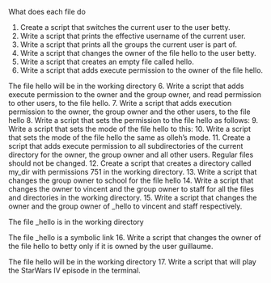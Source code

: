 What does each file do
1. Create a script that switches the current user to the user betty.
2. Write a script that prints the effective username of the current user.
3. Write a script that prints all the groups the current user is part of.
3. Write a script that changes the owner of the file hello to the user betty.
4. Write a script that creates an empty file called hello.
5. Write a script that adds execute permission to the owner of the file hello.



The file hello will be in the working directory
6. Write a script that adds execute permission to the owner and the group owner, and read permission to other users, to the file hello.
7. Write a script that adds execution permission to the owner, the group owner and the other users, to the file hello
8. Write a script that sets the permission to the file hello as follows:
9. Write a script that sets the mode of the file hello to this:
10. Write a script that sets the mode of the file hello the same as olleh’s mode.
11. Create a script that adds execute permission to all subdirectories of the current directory for the owner, the group owner and all other users. Regular files should not be changed.
12. Create a script that creates a directory called my_dir with permissions 751 in the working directory.
13. Write a script that changes the group owner to school for the file hello
14. Write a script that changes the owner to vincent and the group owner to staff for all the files and directories in the working directory.
15. Write a script that changes the owner and the group owner of _hello to vincent and staff respectively.



The file _hello is in the working directory

The file _hello is a symbolic link
16. Write a script that changes the owner of the file hello to betty only if it is owned by the user guillaume.



The file hello will be in the working directory
17. Write a script that will play the StarWars IV episode in the terminal.
